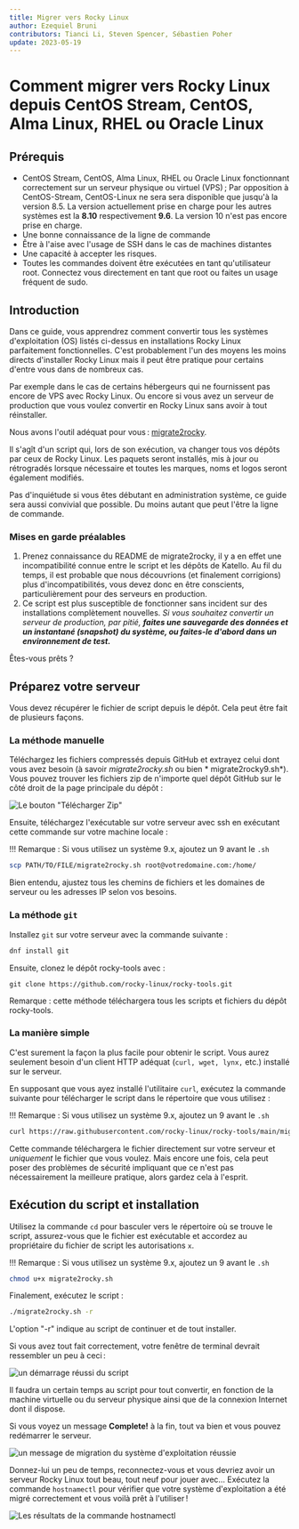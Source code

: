 ```yaml
---
title: Migrer vers Rocky Linux
author: Ezequiel Bruni
contributors: Tianci Li, Steven Spencer, Sébastien Poher
update: 2023-05-19
---
```


# Comment migrer vers Rocky Linux depuis CentOS Stream, CentOS, Alma Linux, RHEL ou Oracle Linux

## Prérequis

- CentOS Stream, CentOS, Alma Linux, RHEL ou Oracle Linux fonctionnant correctement sur un serveur physique ou virtuel (VPS) ; Par opposition à CentOS-Stream, CentOS-Linux ne sera sera disponible que jusqu'à la version 8.5. La version actuellement prise en charge pour les autres systèmes est la **8.10** respectivement **9.6**. La version 10 n'est pas encore prise en charge.
- Une bonne connaissance de la ligne de commande
- Être à l'aise avec l'usage de SSH dans le cas de machines distantes 
- Une capacité à accepter les risques.
- Toutes les commandes doivent être exécutées en tant qu'utilisateur root. Connectez vous directement en tant que root ou faites un usage fréquent de sudo.

## Introduction

Dans ce guide, vous apprendrez comment convertir tous les systèmes d'exploitation (OS) listés ci-dessus en installations Rocky Linux parfaitement fonctionnelles. C'est probablement l'un des moyens les moins directs d'installer Rocky Linux mais il peut être pratique pour certains d'entre vous dans de nombreux cas.

Par exemple dans le cas de certains hébergeurs qui ne fournissent pas encore de VPS avec Rocky Linux. Ou encore si vous avez un serveur de production que vous voulez convertir en Rocky Linux sans avoir à tout réinstaller.

Nous avons l'outil adéquat pour vous : [migrate2rocky](https://github.com/rocky-linux/rocky-tools/tree/main/migrate2rocky).

Il s'agît d'un script qui, lors de son exécution, va changer tous vos dépôts par ceux de Rocky Linux. Les paquets seront installés, mis à jour ou rétrogradés lorsque nécessaire et toutes les marques, noms et logos seront également modifiés.

Pas d'inquiétude si vous êtes débutant en administration système, ce guide sera aussi convivial que possible. Du moins autant que peut l'être la ligne de commande.

### Mises en garde préalables

1. Prenez connaissance du README de migrate2rocky, il y a en effet une incompatibilité connue entre le script et les dépôts de Katello. Au fil du temps, il est probable que nous découvrions (et finalement corrigions) plus d'incompatibilités, vous devez donc en être conscients, particulièrement pour des serveurs en production.
2. Ce script est plus susceptible de fonctionner sans incident sur des installations complètement nouvelles. _Si vous souhaitez convertir un serveur de production, par pitié, **faites une sauvegarde des données et un instantané (snapshot) du système, ou faites-le d'abord dans un environnement de test.**_

Êtes-vous prêts ?

## Préparez votre serveur

Vous devez récupérer le fichier de script depuis le dépôt. Cela peut être fait de plusieurs façons.

### La méthode manuelle

Téléchargez les fichiers compressés depuis GitHub et extrayez celui dont vous avez besoin (à savoir *migrate2rocky.sh* ou bien * migrate2rocky9.sh*). Vous pouvez trouver les fichiers zip de n'importe quel dépôt GitHub sur le côté droit de la page principale du dépôt :

![Le bouton "Télécharger Zip"](images/migrate2rocky-github-zip.png)

Ensuite, téléchargez l'exécutable sur votre serveur avec ssh en exécutant cette commande sur votre machine locale :

!!! Remarque : Si vous utilisez un système 9.x, ajoutez un 9 avant le `.sh`

```bash
scp PATH/TO/FILE/migrate2rocky.sh root@votredomaine.com:/home/
```

Bien entendu, ajustez tous les chemins de fichiers et les domaines de serveur ou les adresses IP selon vos besoins.

### La méthode `git`

Installez `git` sur votre serveur avec la commande suivante :

```bash
dnf install git
```

Ensuite, clonez le dépôt rocky-tools avec :

```git
git clone https://github.com/rocky-linux/rocky-tools.git
```

Remarque : cette méthode téléchargera tous les scripts et fichiers du dépôt rocky-tools.

### La manière simple

C'est surement la façon la plus facile pour obtenir le script. Vous aurez seulement besoin d'un client HTTP adéquat (`curl, wget, lynx,` etc.) installé sur le serveur.

En supposant que vous ayez installé l'utilitaire `curl`, exécutez la commande suivante pour télécharger le script dans le répertoire que vous utilisez :

!!! Remarque : Si vous utilisez un système 9.x, ajoutez un 9 avant le `.sh`

```bash
curl https://raw.githubusercontent.com/rocky-linux/rocky-tools/main/migrate2rocky/migrate2rocky.sh -o migrate2rocky.sh
```

Cette commande téléchargera le fichier directement sur votre serveur et *uniquement* le fichier que vous voulez. Mais encore une fois, cela peut poser des problèmes de sécurité impliquant que ce n'est pas nécessairement la meilleure pratique, alors gardez cela à l'esprit.

## Exécution du script et installation

Utilisez la commande `cd` pour basculer vers le répertoire où se trouve le script, assurez-vous que le fichier est exécutable et accordez au propriétaire du fichier de script les autorisations `x`.

!!! Remarque : Si vous utilisez un système 9.x, ajoutez un 9 avant le `.sh`

```bash
chmod u+x migrate2rocky.sh
```

Finalement, exécutez le script :

```bash
./migrate2rocky.sh -r
```

L'option "-r" indique au script de continuer et de tout installer.

Si vous avez tout fait correctement, votre fenêtre de terminal devrait ressembler un peu à ceci :

![un démarrage réussi du script](images/migrate2rocky-convert-01.png)

Il faudra un certain temps au script pour tout convertir, en fonction de la machine virtuelle ou du serveur physique ainsi que de la connexion Internet dont il dispose.

Si vous voyez un message **Complete!** à la fin, tout va bien et vous pouvez redémarrer le serveur.

![un message de migration du système d'exploitation réussie](images/migrate2rocky-convert-02.png)

Donnez-lui un peu de temps, reconnectez-vous et vous devriez avoir un serveur Rocky Linux tout beau, tout neuf pour jouer avec... Exécutez la commande `hostnamectl` pour vérifier que votre système d'exploitation a été migré correctement et vous voilà prêt à l'utiliser !

![Les résultats de la commande hostnamectl](images/migrate2rocky-convert-03.png)
